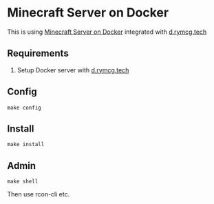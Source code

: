 # Minecraft Server on Docker

This is using [Minecraft Server on
Docker](https://github.com/itzg/docker-minecraft-server?tab=readme-ov-file)
integrated with
[d.rymcg.tech](https://github.com/EnigmaCurry/d.rymcg.tech)


## Requirements

1. Setup Docker server with [d.rymcg.tech](https://github.com/EnigmaCurry/d.rymcg.tech)

## Config

```
make config
```

## Install

```
make install
```

## Admin

```
make shell
```

Then use rcon-cli etc.
